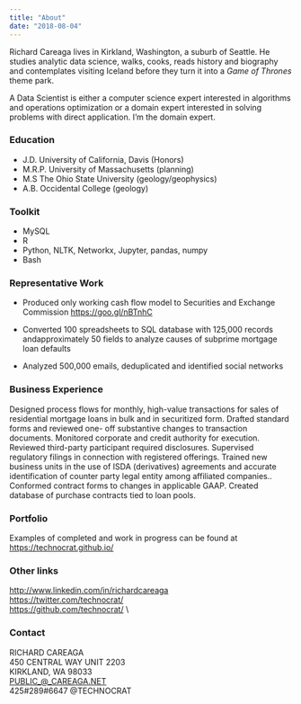 ```yaml
---
title: "About"
date: "2018-08-04"
---
```


Richard Careaga lives in Kirkland, Washington, a suburb of Seattle. He studies analytic data science, walks, cooks, reads history and biography and contemplates visiting Iceland before they turn it into a *Game of Thrones* theme park.

A Data Scientist is either a computer science expert interested in algorithms and operations optimization or a domain expert interested in solving problems with direct application. I’m the domain expert.

### Education

* J.D. University of California, Davis (Honors) 
* M.R.P. University of Massachusetts (planning)
* M.S The Ohio State University (geology/geophysics) 
* A.B. Occidental College (geology)

### Toolkit

* MySQL 
* R
* Python, NLTK, Networkx, Jupyter, pandas, numpy
* Bash

### Representative Work

* Produced only working cash flow model to Securities and Exchange Commission https://goo.gl/nBTnhC

* Converted 100 spreadsheets to SQL database with 125,000 records andapproximately 50 fields to analyze causes of subprime mortgage loan defaults

* Analyzed 500,000 emails, deduplicated and identified social networks

### Business Experience

Designed process flows for monthly, high-value transactions for sales of residential mortgage loans in bulk and in securitized form. Drafted standard forms and reviewed one- off substantive changes to transaction documents. Monitored corporate and credit authority for execution. Reviewed third-party participant required disclosures. Supervised regulatory filings in connection with registered offerings. Trained new business units in the use of ISDA (derivatives) agreements and accurate identification of counter party legal entity among affiliated companies.. Conformed contract forms to changes in applicable GAAP. Created database of purchase contracts tied to loan pools.

### Portfolio

Examples of completed and work in progress can be found at https://technocrat.github.io/

### Other links

http://www.linkedin.com/in/richardcareaga \
https://twitter.com/technocrat/ \
https://github.com/technocrat/ \


### Contact

RICHARD CAREAGA \
450 CENTRAL WAY UNIT 2203 \
KIRKLAND, WA 98033\
PUBLIC_@_CAREAGA.NET\
425#289#6647 @TECHNOCRAT









